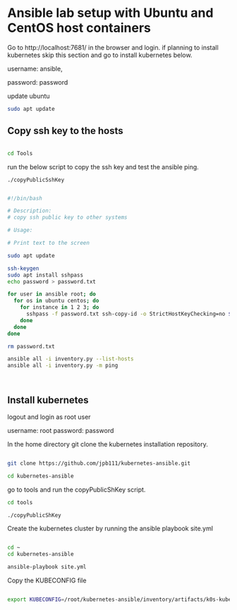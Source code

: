 # Ansible lab setup with Ubuntu and CentOS host containers 

Go to http://localhost:7681/ in the browser and login. 
if planning to install kubernetes skip this section and go to install kubernetes below. 

username: ansible,

password: password 


update ubuntu 

```bash
sudo apt update

```
## Copy ssh key to the hosts 

```bash

cd Tools 

```
run the below script to copy the ssh key and test the ansible ping. 

```
./copyPublicSshKey

```
 

```bash

#!/bin/bash

# Description: 
# copy ssh public key to other systems

# Usage: 

# Print text to the screen 

sudo apt update 

ssh-keygen
sudo apt install sshpass
echo password > password.txt

for user in ansible root; do 
  for os in ubuntu centos; do 
    for instance in 1 2 3; do 
      sshpass -f password.txt ssh-copy-id -o StrictHostKeyChecking=no ${user}@${os}${instance}
    done
  done
done

rm password.txt

ansible all -i inventory.py --list-hosts
ansible all -i inventory.py -m ping 




```

## Install kubernetes 

logout and login as root user 

username: root
password: password 

In the home directory git clone the kubernetes installation repository.  

```bash

git clone https://github.com/jpb111/kubernetes-ansible.git

cd kubernetes-ansible


```
go to tools and run the copyPublicShKey script. 

```bash 
cd tools

./copyPublicShKey

```

Create the kubernetes cluster by running the ansible playbook site.yml 

```bash

cd ~
cd kubernetes-ansible

ansible-playbook site.yml 

```

Copy the KUBECONFIG file 

```bash

export KUBECONFIG=/root/kubernetes-ansible/inventory/artifacts/k0s-kubeconfig.yml

```

```bash


```





